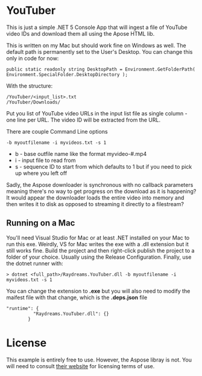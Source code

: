 # YouTuber

This is just a simple .NET 5 Console App that will ingest a file of YouTube video IDs and download them all using the Apose HTML lib.

This is written on my Mac but should work fine on Windows as well. The default path is permanently set to the User's Desktop. You can change this only in code for now:

```
public static readonly string DesktopPath = Environment.GetFolderPath( Environment.SpecialFolder.DesktopDirectory );
```

With the structure:

```
/YouTuber/<input_list>.txt
/YouTuber/Downloads/
```

Put you list of YouTube video URLs in the input list file as single column - one line per URL. The video ID will be extracted from the URL.

There are couple Command Line options
```
-b myoutfilename -i myvideos.txt -s 1
```

* b - base outfile name like the format myvideo-#.mp4
* i - input file to read from
* s - sequence ID to start from which defaults to 1 but if you need to pick up where you left off

Sadly, the Aspose downloader is synchronous with no callback parameters meaning there's no way to get progress on the download as it is happening? It would appear the downloader loads the entire video into memory and then writes it to disk as opposed to streaming it directly to a filestream?

## Running on a Mac

You'll need Visual Studio for Mac or at least .NET installed on your Mac to run this exe. Weirdly, VS for Mac writes the exe with a .dll extension but it still works fine. Build the project and then right-click publish the project to a folder of your choice. Usually using the Release Configuration. Finally, use the dotnet runner with:

```
> dotnet <full_path>/Raydreams.YouTuber.dll -b myoutfilename -i myvideos.txt -s 1
```

You can change the extension to **.exe** but you will also need to modify the maifest file with that change, which is the **.deps.json** file

```
"runtime": {
          "Raydreams.YouTuber.dll": {}
        }
```

# License

This example is entirely free to use. However, the Aspose libray is not. You will need to consult [their website](https://www.aspose.com/) for licensing terms of use.
